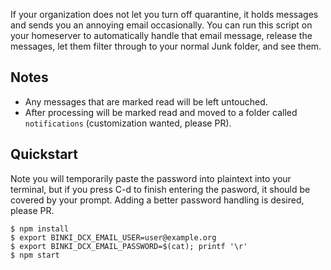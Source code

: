 If your organization does not let you turn off quarantine, it holds messages and sends you an annoying email occasionally.
You can run this script on your homeserver to automatically handle that email message, release the messages, let them filter through to your normal Junk folder, and see them.

## Notes

* Any messages that are marked read will be left untouched.
* After processing will be marked read and moved to a folder called `notifications` (customization wanted, please PR).

## Quickstart

Note you will temporarily paste the password into plaintext into your terminal, but if you press C-d to finish entering the pasword, it should be covered by your prompt.
Adding a better password handling is desired, please PR.

```
$ npm install
$ export BINKI_DCX_EMAIL_USER=user@example.org
$ export BINKI_DCX_EMAIL_PASSWORD=$(cat); printf '\r'
$ npm start
```

